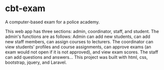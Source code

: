 # cbt-exam
A computer-based exam for a police academy. 

This web app has three sections: admin, coordinator, staff, and student. 
The admin's functions are as follows: Admin can add new students, can add new staff members, can assign courses to lecturers. 
The coordinator can view students' profiles and course assignments, can approve exams (an exam would not open if it is not approved), and view exam scores. 
The staff can add questions and answers... This project was built with html, css, bootstrap, jquery, and Laravel.
